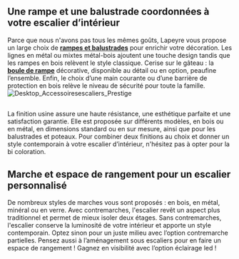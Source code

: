 ## Une rampe et une balustrade coordonnées à votre escalier d’intérieur
Parce que nous n'avons pas tous les mêmes goûts, Lapeyre vous propose un large choix de [**rampes et balustrades**](/escaliers-CCU0006/rampes-balustrades-CCN0067) pour enrichir votre décoration. Les lignes en métal ou mixtes métal-bois ajoutent une touche design tandis que les rampes en bois relèvent le style classique.
Cerise sur le gâteau : la [**boule de rampe**](/boule-de-rampe-metal-nickele-FPC2133570) décorative, disponible au détail ou en option, peaufine l’ensemble. Enfin, le choix d’une main courante ou d’une barrière de protection en bois relève le niveau de sécurité pour toute la famille.
![Desktop_Accessoiresescaliers_Prestige](//statics.lapeyre.fr/img/contrib/2bdd4da300201551/Desktop_Accessoiresescaliers_Prestige.jpg)
##
La finition usine assure une haute résistance, une esthétique parfaite et une satisfaction garantie. Elle est proposée sur différents modèles, en bois ou en métal, en dimensions standard ou en sur mesure, ainsi que pour les balustrades et poteaux.
Pour combiner deux finitions au choix et donner un style contemporain à votre escalier d’intérieur, n'hésitez pas à opter pour la bi coloration.
## Marche et espace de rangement pour un escalier personnalisé
De nombreux styles de marches vous sont proposés : en bois, en métal, minéral ou en verre.
Avec contremarches, l'escalier revêt un aspect plus traditionnel et permet de mieux isoler deux étages. Sans contremarches, l'escalier conserve la luminosité de votre intérieur et apporte un style contemporain. Optez sinon pour un juste milieu avec l’option contremarche partielles.
Pensez aussi à l’aménagement sous escaliers pour en faire un espace de rangement ! Gagnez en visibilité avec l’option éclairage led !